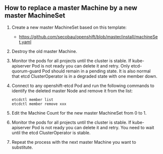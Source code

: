 ## How to replace a master Machine by a new master MachineSet

1. Create a new master MachineSet based on this template:
   * https://github.com/secobau/openshift/blob/master/install/machineSet.yaml
1. Destroy the old master Machine.
1. Monitor the pods for all projects until the cluster is stable. If kube-apiserver Pod is not ready you can delete it and retry.
Only etcd-quorum-guard Pod should remain in a pending state. 
It is also normal that etcd ClusterOperator is in a degraded state with one member down.
1. Connect to any openshift-etcd Pod and run the following commands to identify the deleted master Node and remove it from the list:
   
   ```
   etcdctl member list
   etcdctl member remove xxx   
   ```
1. Edit the Machine Count for the new master MachineSet from 0 to 1.
1. Monitor the pods for all projects until the cluster is stable. If kube-apiserver Pod is not ready you can delete it and retry.
You need to wait until the etcd ClusterOperator is stable.
1. Repeat the process with the next master Machine you want to substitute.
